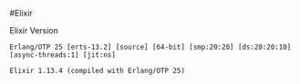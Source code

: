 #Elixir

Elixir Version

```Erlang/OTP 25 [erts-13.2] [source] [64-bit] [smp:20:20] [ds:20:20:10] [async-threads:1] [jit:ns]```

```Elixir 1.13.4 (compiled with Erlang/OTP 25)```
